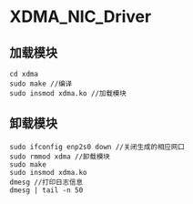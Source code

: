# XDMA_NIC_Driver
## 加载模块
```
cd xdma
sudo make //编译
sudo insmod xdma.ko //加载模块
```
## 卸载模块
```
sudo ifconfig enp2s0 down //关闭生成的相应网口
sudo rmmod xdma //卸载模块
sudo make
sudo insmod xdma.ko
dmesg //打印日志信息
dmesg | tail -n 50
```
